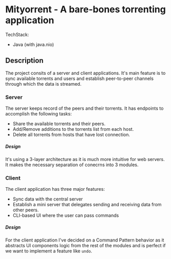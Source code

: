 # Mityorrent - A bare-bones torrenting application
TechStack:
- Java (with java.nio)

## Description
The project consits of a server and client applications. It's main feature is
to sync available torrents and users and establish peer-to-peer channels 
through which the data is streamed.

### Server
The server keeps record of the peers and their torrents.
It has endpoints to accomplish the following tasks:
- Share the available torrents and their peers.
- Add/Remove additions to the torrents list from each host.
- Delete all torrents from hosts that have lost connection.

##### Design
It's using a 3-layer architecture as it is much more intuitive for web servers. 
It makes the necessary separation of conecrns into 3 modules.

### Client
The client application has three major features:
- Sync data with the central server
- Establish a mini server that delegates sending and receiving data from other peers.
- CLI-based UI where the user can pass commands

##### Design
For the client application I've decided on a Command Pattern behavior as it
abstracts UI components logic from the rest of the modules and is perfect if
we want to implement a feature like `undo`. 

